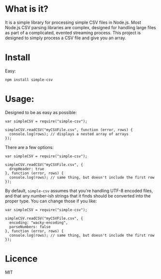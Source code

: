 What is it?
===========

It is a simple library for processing simple CSV files in Node.js. Most Node.js
CSV parsing libraries are complex, designed for handling large files as part of
a complicated, evented streaming process. This project is designed to simply
process a CSV file and give you an array.

Install
=======

Easy:

    npm install simple-csv

Usage:
======

Designed to be as easy as possible:

    var simpleCSV = require("simple-csv");

    simpleCSV.readCSV("myCSVFile.csv", function (error, rows) {
      console.log(rows); // displays a nested array of arrays
    });

There are a few options:

    var simpleCSV = require("simple-csv");

    simpleCSV.readCSV("myCSVFile.csv", {
      dropHeader: true
    }, function (error, rows) {
      console.log(rows); // same thing, but doesn't include the first row
    });
    
By default, `simple-csv` assumes that you're handling UTF-8 encoded files,
and that any number-ish strings that it finds should be converted into the
proper type. You can change those if you like:

    var simpleCSV = require("simple-csv");

    simpleCSV.readCSV("myCSVFile.csv", {
      encoding: "wacky-encoding",
      parseNumbers: false
    }, function (error, rows) {
      console.log(rows); // same thing, but doesn't include the first row
    });


Licence
=======

MIT
